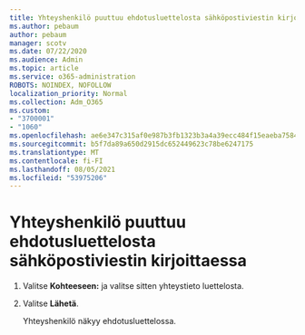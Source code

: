 ```yaml
---
title: Yhteyshenkilö puuttuu ehdotusluettelosta sähköpostiviestin kirjoittaessa
ms.author: pebaum
author: pebaum
manager: scotv
ms.date: 07/22/2020
ms.audience: Admin
ms.topic: article
ms.service: o365-administration
ROBOTS: NOINDEX, NOFOLLOW
localization_priority: Normal
ms.collection: Adm_O365
ms.custom:
- "3700001"
- "1060"
ms.openlocfilehash: ae6e347c315af0e987b3fb1323b3a4a39ecc484f15eaeba75840b5ab134cc4d1
ms.sourcegitcommit: b5f7da89a650d2915dc652449623c78be6247175
ms.translationtype: MT
ms.contentlocale: fi-FI
ms.lasthandoff: 08/05/2021
ms.locfileid: "53975206"
---
```

# <a name="missing-contact-in-suggestion-list-while-composing-mail"></a>Yhteyshenkilö puuttuu ehdotusluettelosta sähköpostiviestin kirjoittaessa

1. Valitse **Kohteeseen:** ja valitse sitten yhteystieto luettelosta.
2. Valitse **Lähetä**.

    Yhteyshenkilö näkyy ehdotusluettelossa.